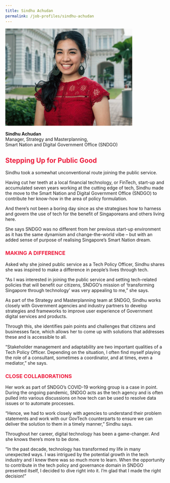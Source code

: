 ```yaml
---
title: Sindhu Achudan
permalink: /job-profiles/sindhu-achudan
---
```

<div class="content">
<p><img src="/images/sindhu-achudan-l.jpg" alt="Sindhu Achudan" style="width:400px;height:306px;" align="left">
<br clear="left"><br>
<strong>Sindhu Achudan	</strong><br>
	Manager, Strategy and Masterplanning,<br>
	Smart Nation and Digital Government Office (SNDGO)

<h2 style="color:#ed1a3b;">Stepping Up for Public Good</h2>

Sindhu took a somewhat unconventional route joining the public service.

Having cut her teeth at a local financial technology, or FinTech, start-up and accumulated seven years working at the cutting edge of tech, Sindhu made the move to the Smart Nation and Digital Government Office (SNDGO) to contribute her know-how in the area of policy formulation.

And there’s not been a boring day since as she strategises how to harness and govern the use of tech for the benefit of Singaporeans and others living here. 

She says SNDGO was no different from her previous start-up environment as it has the same dynamism and change-the-world vibe – but with an added sense of purpose of realising Singapore’s Smart Nation dream. 

<h3 style="color:#ed1a3b;">MAKING A DIFFERENCE</h3>

Asked why she joined public service as a Tech Policy Officer, Sindhu shares she was inspired to make a difference in people’s lives through tech. 

“As I was interested in joining the public service and setting tech-related policies that will benefit our citizens, SNDGO‘s mission of ‘transforming Singapore through technology’ was very appealing to me,” she says. 

As part of the Strategy and Masterplanning team at SNDGO, Sindhu works closely with Government agencies and industry partners to develop strategies and frameworks to improve user experience of Government digital services and products. 

Through this, she identifies pain points and challenges that citizens and businesses face, which allows her to come up with solutions that addresses these and is accessible to all. 

“Stakeholder management and adaptability are two important qualities of a Tech Policy Officer. Depending on the situation, I often find myself playing the role of a consultant, sometimes a coordinator, and at times, even a mediator,” she says.

<h3 style="color:#ed1a3b;">CLOSE COLLABORATIONS</h3>

Her work as part of SNDGO’s COVID-19 working group is a case in point. During the ongoing pandemic, SNDGO acts as the tech agency and is often pulled into various discussions on how tech can be used to resolve data issues or to automate processes.

“Hence, we had to work closely with agencies to understand their problem statements and work with our GovTech counterparts to ensure we can deliver the solution to them in a timely manner,” Sindhu says. 

Throughout her career, digital technology has been a game-changer. And she knows there’s more to be done. 

“In the past decade, technology has transformed my life in many unexpected ways. I was intrigued by the potential growth in the tech industry and I knew there was so much more to learn. When the opportunity to contribute in the tech policy and governance domain in SNDGO presented itself, I decided to dive right into it. I’m glad that I made the right decision!”